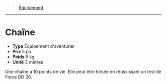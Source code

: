 ﻿---
!EquipmentItem
Type: Équipement d'aventurier
Price: 5 po
Weight: 5 kg
Unity: 3 mètres
Id: equipment_hd.md#chaîne
ParentLink: equipment_hd.md#Équipement
Name: Chaîne
ParentName: Équipement
NameLevel: 1
Attributes:
  Name: Chaîne
  Markdown: >+
    # <!--Name-->Chaîne<!--/Name-->


    - **Type** <!--Type-->Équipement d'aventurier<!--/Type-->

    - **Prix** <!--Price-->5 po<!--/Price-->

    - **Poids** <!--Weight-->5 kg<!--/Weight-->

    - **Unité** <!--Unity-->3 mètres<!--/Unity-->


    Une chaîne a 10 points de vie. Elle peut être brisée en réussissant un test de Force DD 20.

  Type: Équipement d'aventurier
  Price: 5 po
  Weight: 5 kg
  Unity: 3 mètres
AttributesDictionary: >+
  Name: Chaîne

  Markdown: >+

    # <!--Name-->Chaîne<!--/Name-->





    - **Type** <!--Type-->Équipement d'aventurier<!--/Type-->



    - **Prix** <!--Price-->5 po<!--/Price-->



    - **Poids** <!--Weight-->5 kg<!--/Weight-->



    - **Unité** <!--Unity-->3 mètres<!--/Unity-->





    Une chaîne a 10 points de vie. Elle peut être brisée en réussissant un test de Force DD 20.



  Type: Équipement d'aventurier

  Price: 5 po

  Weight: 5 kg

  Unity: 3 mètres

---
> [Équipement](hd_equipment.md)

---

# Chaîne

- **Type** Équipement d'aventurier
- **Prix** 5 po
- **Poids** 5 kg
- **Unité** 3 mètres

Une chaîne a 10 points de vie. Elle peut être brisée en réussissant un test de Force DD 20.

